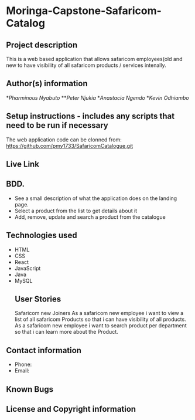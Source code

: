 # Moringa-Capstone-Safaricom-Catalog
## Project description
This is a web based application that allows safaricom employees(old and new to have visibility of all safaricom products / services intenally.
## Author(s) information
**Pharminous Nyabuto*
***Peter Njukia*
**Anastacia Ngendo*
**Kevin Odhiambo*
## Setup instructions - includes any scripts that need to be run if necessary

The web application code can be clonned from: https://github.com/pmy1733/SafaricomCatalogue.git
## Live Link

## BDD.
* See a  small description of what the application does on the landing page.
* Select a product from the list to get details about it
* Add, remove, update and search a product from the catalogue
## Technologies used
* HTML
* CSS
* React
* JavaScript
* Java
* MySQL
  ## User Stories
   Safaricom new Joiners
  As a safaricom new employee i want to view a list of all safaricom Products so that i can have visibility of all products.
  As a safaricom new employee i want to search product per department so that i can learn more about the Product.
## Contact information
* Phone: 
* Email:

## Known Bugs

## License and Copyright information
